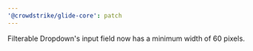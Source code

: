 ```yaml
---
'@crowdstrike/glide-core': patch
---
```


Filterable Dropdown's input field now has a minimum width of 60 pixels.
